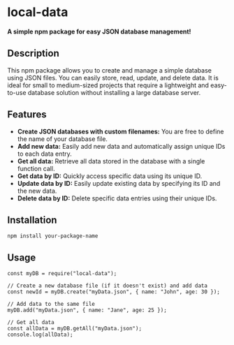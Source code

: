 # local-data

**A simple npm package for easy JSON database management!**

## Description

This npm package allows you to create and manage a simple database using JSON files. You can easily store, read, update, and delete data. It is ideal for small to medium-sized projects that require a lightweight and easy-to-use database solution without installing a large database server.

## Features

- **Create JSON databases with custom filenames:** You are free to define the name of your database file.
- **Add new data:** Easily add new data and automatically assign unique IDs to each data entry.
- **Get all data:** Retrieve all data stored in the database with a single function call.
- **Get data by ID:** Quickly access specific data using its unique ID.
- **Update data by ID:** Easily update existing data by specifying its ID and the new data.
- **Delete data by ID:** Delete specific data entries using their unique IDs.

## Installation

`npm install your-package-name`

## Usage

```
const myDB = require("local-data");

// Create a new database file (if it doesn't exist) and add data
const newId = myDB.create("myData.json", { name: "John", age: 30 });

// Add data to the same file
myDB.add("myData.json", { name: "Jane", age: 25 });

// Get all data
const allData = myDB.getAll("myData.json");
console.log(allData);
```
